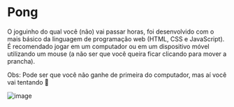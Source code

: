 # Pong

O joguinho do qual você (não) vai passar horas, foi desenvolvido com o mais básico da linguagem de programação web (HTML, CSS e JavaScript).
É recomendado jogar em um computador ou em um dispositivo móvel utilizando um mouse (a não ser que você queira ficar clicando para mover a prancha).

Obs: Pode ser que você não ganhe de primeira do computador, mas aí você vai tentando 🥰

![image](https://github.com/PedroJuri/pong/assets/73957555/c9f34ea0-e909-4250-abe3-fdd80220c087)
